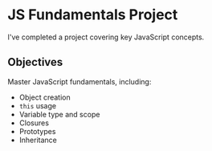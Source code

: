# JS Fundamentals Project

I've completed a project covering key JavaScript concepts.

## Objectives

Master JavaScript fundamentals, including:

- Object creation
- `this` usage
- Variable type and scope
- Closures
- Prototypes
- Inheritance

